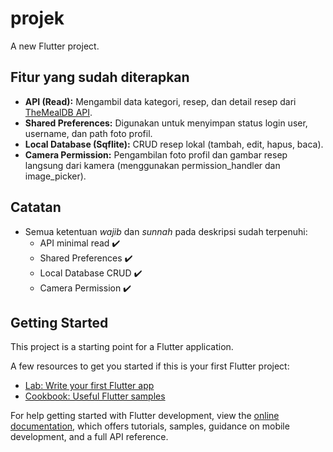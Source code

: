 # projek

A new Flutter project.

## Fitur yang sudah diterapkan

- **API (Read):** Mengambil data kategori, resep, dan detail resep dari [TheMealDB API](https://www.themealdb.com/api.php).
- **Shared Preferences:** Digunakan untuk menyimpan status login user, username, dan path foto profil.
- **Local Database (Sqflite):** CRUD resep lokal (tambah, edit, hapus, baca).
- **Camera Permission:** Pengambilan foto profil dan gambar resep langsung dari kamera (menggunakan permission_handler dan image_picker).

## Catatan

- Semua ketentuan _wajib_ dan _sunnah_ pada deskripsi sudah terpenuhi:
  - API minimal read ✔️
  - Shared Preferences ✔️
  - Local Database CRUD ✔️
  - Camera Permission ✔️

## Getting Started

This project is a starting point for a Flutter application.

A few resources to get you started if this is your first Flutter project:

- [Lab: Write your first Flutter app](https://docs.flutter.dev/get-started/codelab)
- [Cookbook: Useful Flutter samples](https://docs.flutter.dev/cookbook)

For help getting started with Flutter development, view the
[online documentation](https://docs.flutter.dev/), which offers tutorials,
samples, guidance on mobile development, and a full API reference.
